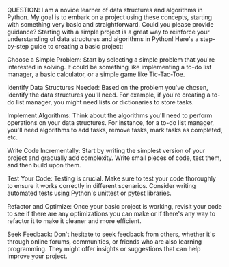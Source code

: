 QUESTION:
I am a novice learner of data structures and algorithms in Python. 
My goal is to embark on a project using these concepts, starting with something very basic and straightforward. 
Could you please provide guidance?
Starting with a simple project is a great way to reinforce your understanding of data structures and algorithms in Python! Here's a step-by-step guide to creating a basic project:

Choose a Simple Problem: Start by selecting a simple problem that you're interested in solving. It could be something like implementing a to-do list manager, 
a basic calculator, or a simple game like Tic-Tac-Toe.

Identify Data Structures Needed: Based on the problem you've chosen, identify the data structures you'll need. For example, 
if you're creating a to-do list manager, you might need lists or dictionaries to store tasks.

Implement Algorithms: Think about the algorithms you'll need to perform operations on your data structures. For instance, 
for a to-do list manager, you'll need algorithms to add tasks, remove tasks, mark tasks as completed, etc.

Write Code Incrementally: Start by writing the simplest version of your project and gradually add complexity. 
Write small pieces of code, test them, and then build upon them.

Test Your Code: Testing is crucial. Make sure to test your code thoroughly to ensure it works correctly in different scenarios. 
Consider writing automated tests using Python's unittest or pytest libraries.

Refactor and Optimize: Once your basic project is working, 
revisit your code to see if there are any optimizations you can make or if there's any way to refactor it to make it cleaner and more efficient.

Seek Feedback: Don't hesitate to seek feedback from others, whether it's through online forums, communities, 
or friends who are also learning programming. They might offer insights or suggestions that can help improve your project.
